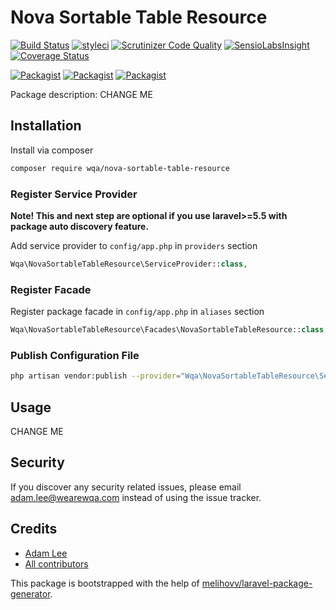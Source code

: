 # Nova Sortable Table Resource

[![Build Status](https://travis-ci.org/wqa/nova-sortable-table-resource.svg?branch=master)](https://travis-ci.org/wqa/nova-sortable-table-resource)
[![styleci](https://styleci.io/repos/CHANGEME/shield)](https://styleci.io/repos/CHANGEME)
[![Scrutinizer Code Quality](https://scrutinizer-ci.com/g/wqa/nova-sortable-table-resource/badges/quality-score.png?b=master)](https://scrutinizer-ci.com/g/wqa/nova-sortable-table-resource/?branch=master)
[![SensioLabsInsight](https://insight.sensiolabs.com/projects/CHANGEME/mini.png)](https://insight.sensiolabs.com/projects/CHANGEME)
[![Coverage Status](https://coveralls.io/repos/github/wqa/nova-sortable-table-resource/badge.svg?branch=master)](https://coveralls.io/github/wqa/nova-sortable-table-resource?branch=master)

[![Packagist](https://img.shields.io/packagist/v/wqa/nova-sortable-table-resource.svg)](https://packagist.org/packages/wqa/nova-sortable-table-resource)
[![Packagist](https://poser.pugx.org/wqa/nova-sortable-table-resource/d/total.svg)](https://packagist.org/packages/wqa/nova-sortable-table-resource)
[![Packagist](https://img.shields.io/packagist/l/wqa/nova-sortable-table-resource.svg)](https://packagist.org/packages/wqa/nova-sortable-table-resource)

Package description: CHANGE ME

## Installation

Install via composer
```bash
composer require wqa/nova-sortable-table-resource
```

### Register Service Provider

**Note! This and next step are optional if you use laravel>=5.5 with package
auto discovery feature.**

Add service provider to `config/app.php` in `providers` section
```php
Wqa\NovaSortableTableResource\ServiceProvider::class,
```

### Register Facade

Register package facade in `config/app.php` in `aliases` section
```php
Wqa\NovaSortableTableResource\Facades\NovaSortableTableResource::class,
```

### Publish Configuration File

```bash
php artisan vendor:publish --provider="Wqa\NovaSortableTableResource\ServiceProvider" --tag="config"
```

## Usage

CHANGE ME

## Security

If you discover any security related issues, please email adam.lee@wearewqa.com
instead of using the issue tracker.

## Credits

- [Adam Lee](https://github.com/wqa/nova-sortable-table-resource)
- [All contributors](https://github.com/wqa/nova-sortable-table-resource/graphs/contributors)

This package is bootstrapped with the help of
[melihovv/laravel-package-generator](https://github.com/melihovv/laravel-package-generator).
